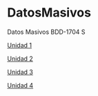# DatosMasivos
Datos Masivos  BDD-1704 S


[Unidad 1](https://github.com/Ale2C/DatosMasivos/tree/Unidad1)


[Unidad 2](https://github.com/Ale2C/DatosMasivos/tree/Unidad2)


[Unidad 3](https://github.com/Ale2C/DatosMasivos/tree/Unidad3)


[Unidad 4](https://github.com/Ale2C/DatosMasivos/tree/Unidad4)
